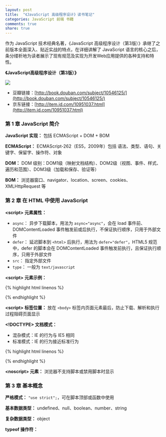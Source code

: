 ```yaml
---
layout: post
title:  "《JavaScript 高级程序设计》读书笔记"
categories: JavaScript 前端 书籍
comments: true
share: true
---
```


<p class="lead">作为 JavaScript 技术经典名著，《JavaScript 高级程序设计（第3版）》承继了之前版本全面深入、贴近实战的特点，在详细讲解了 JavaScript 语言的核心之后，条分缕析地为读者展示了现有规范及实现为开发Web应用提供的各种支持和特性。</p>

**《JavaScript高级程序设计（第3版）》**

![](https://img3.doubanio.com/mpic/s8958650.jpg)

- 豆瓣链接：[http://book.douban.com/subject/10546125/](http://book.douban.com/subject/10546125/)
- 京东链接：[http://item.jd.com/10951037.html](http://item.jd.com/10951037.html)


### 第 1 章 JavaScript 简介

**JavaScript 实现：**  包括 ECMAScript + DOM + BOM

**ECMAScript：**  ECMAScript-262（ES5，2009年）包括 语法、类型、语句、关键字、保留字、操作符、对象

**DOM：**  DOM 级别：DOM1级（映射文档结构）、DOM2级（视图、事件、样式、遍历和范围）、DOM3级（加载和保存、验证等）

**BOM：**  浏览器窗口、navigator、location、screen、cookies、XMLHttpRequest 等

### 第 2 章 在 HTML 中使用 JavaScript

**\<script\> 元素属性：**

- `async`： 异步下载脚本，用法为 `async="async"`，会在 load 事件前、DOMContentLoaded 事件触发前或后执行，不保证执行顺序，只用于外部文件
- `defer`： 延迟脚本到 `<html>` 后执行，用法为 `defer="defer"`，HTML5 规范中，defer 的脚本会在 DOMContentLoaded 事件触发前执行，且保证执行顺序，只用于外部文件
- `src`： 指定外部文件
- `type`： 一般为 `text/javascript`

**\<script\> 元素示例：**

{% highlight html linenos %}
<script type="text/javascript" src="example.js"></script>
{% endhighlight %}

**\<script\> 标签位置：**  放在 `<body>` 标签内页面元素最后，防止下载、解析和执行过程阻碍页面显示

**\<!DOCTYPE\> 文档模式：**

- 混杂模式：IE 的行为与 IE5 相同
- 标准模式：IE 的行为接近标准行为

{% highlight html linenos %}
<!-- HTML 4.01 严格型 -->
<!DOCTYPE HTML PUBLIC "-//W3C//DTD HTML 4.01//EN" "http://www.w3.org/TR/html4/strict.dtd">

<!-- XHTML 1.0 严格型 -->
<!DOCTYPE html PUBLIC "-//W3C//DTD XHTML 1.0 Strict//EN" "http://www.w3.org/TR/xhtml1/DTD/xhtml1-strict.dtd">

<!-- HTML 5 -->
<!DOCTYPE html>
{% endhighlight %}

**\<noscript\> 元素：**  浏览器不支持脚本或禁用脚本时显示

### 第 3 章 基本概念

**严格模式：**  `"use strict";`，可在脚本顶部或函数中使用

**基本数据类型：**  undefined、null、boolean、number、string

**复杂数据类型：**  object

**typeof 操作符：**
